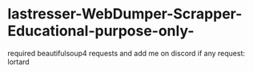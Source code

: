 # lastresser-WebDumper-Scrapper-Educational-purpose-only-
required beautifulsoup4 requests       and add me on discord if any request: lortard
